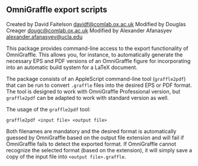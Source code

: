 OmniGraffle export scripts
--------------------------

Created by David Faitelson <davidf@comlab.ox.ac.uk>
Modified by Douglas Creager <dougc@comlab.ox.ac.uk>
Modified by Alexander Afanasyev <alexander.afanasyev@ucla.edu>


This package provides command-line access to the export functionality
of OmniGraffle.  This allows you, for instance, to automatically
generate the necessary EPS and PDF versions of an OmniGraffle figure
for incorporating into an automatic build system for a LaTeX document.

The package consists of an AppleScript command-line tool (``graffle2pdf``)
that can be run to convert ``.graffle`` files into the desired EPS or PDF format.
  The tool is designed to work with OmniGraffle Professional
version, but ``graffle2pdf`` can be adapted to work with standard version
as well. 

The usage of the ``graffle2pdf`` tool:

    graffle2pdf <input file> <output file>

Both filenames are mandatory and the desired format is automatically guessed by 
OmniGraffle based on the output file extension and will fail if OmniGraffle fails
to detect the exported format.
If OmniGraffle cannot recognize the selected format (based on the extension), it
will simply save a copy of the input file into ``<output file>.graffle``.
